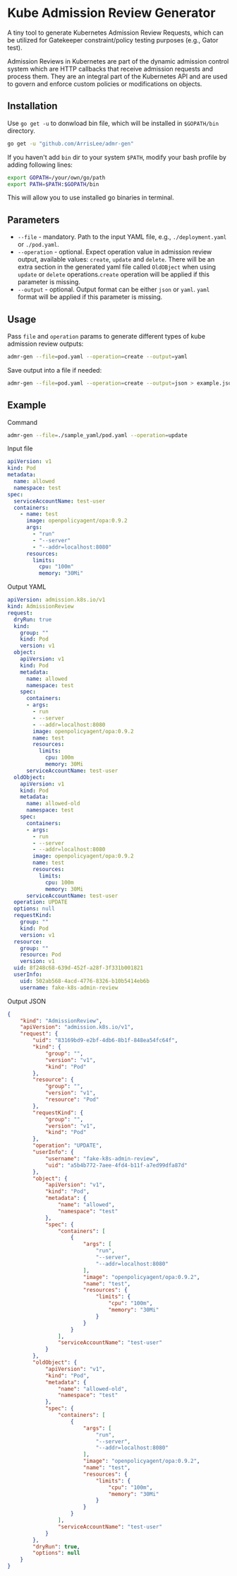 # Kube Admission Review Generator
A tiny tool to generate Kubernetes Admission Review Requests, which can be utilized for Gatekeeper constraint/policy testing purposes (e.g., Gator test).

Admission Reviews in Kubernetes are part of the dynamic admission control system which are HTTP callbacks that receive admission requests and process them. They are an integral part of the Kubernetes API and are used to govern and enforce custom policies or modifications on objects.

## Installation

Use `go get -u` to donwload bin file, which will be installed in `$GOPATH/bin` directory.

```sh
go get -u "github.com/ArrisLee/admr-gen"
```

If you haven't add `bin` dir to your system `$PATH`, modify your bash profile by adding following lines:

```sh
export GOPATH=/your/own/go/path
export PATH=$PATH:$GOPATH/bin

```
This will allow you to use installed go binaries in terminal.


## Parameters

- `--file` - mandatory. Path to the input YAML file, e.g., `./deployment.yaml` or `./pod.yaml`.
- `--operation` - optional. Expect operation value in admission review output, available values: `create`, `update` and `delete`. There will be an extra section in the generated yaml file called `OldOBject` when using `update` or `delete` operations.`create` operation will be applied if this parameter is missing.
- `--output` - optional. Output format can be either `json` or `yaml`. `yaml` format will be applied if this parameter is missing.


## Usage

Pass `file` and `operation` params to generate different types of kube admission review outputs:

```sh
admr-gen --file=pod.yaml --operation=create --output=yaml
```
Save output into a file if needed:

```sh
admr-gen --file=pod.yaml --operation=create --output=json > example.json
```


## Example

Command

```sh
admr-gen --file=./sample_yaml/pod.yaml --operation=update
```

Input file

```yaml
apiVersion: v1
kind: Pod
metadata:
  name: allowed
  namespace: test
spec:
  serviceAccountName: test-user
  containers:
    - name: test
      image: openpolicyagent/opa:0.9.2
      args:
        - "run"
        - "--server"
        - "--addr=localhost:8080"
      resources:
        limits:
          cpu: "100m"
          memory: "30Mi"
```

Output YAML

```yaml
apiVersion: admission.k8s.io/v1
kind: AdmissionReview
request:
  dryRun: true
  kind:
    group: ""
    kind: Pod
    version: v1
  object:
    apiVersion: v1
    kind: Pod
    metadata:
      name: allowed
      namespace: test
    spec:
      containers:
      - args:
        - run
        - --server
        - --addr=localhost:8080
        image: openpolicyagent/opa:0.9.2
        name: test
        resources:
          limits:
            cpu: 100m
            memory: 30Mi
      serviceAccountName: test-user
  oldObject:
    apiVersion: v1
    kind: Pod
    metadata:
      name: allowed-old
      namespace: test
    spec:
      containers:
      - args:
        - run
        - --server
        - --addr=localhost:8080
        image: openpolicyagent/opa:0.9.2
        name: test
        resources:
          limits:
            cpu: 100m
            memory: 30Mi
      serviceAccountName: test-user
  operation: UPDATE
  options: null
  requestKind:
    group: ""
    kind: Pod
    version: v1
  resource:
    group: ""
    resource: Pod
    version: v1
  uid: 8f248c68-639d-452f-a28f-3f331b001821
  userInfo:
    uid: 502ab568-4acd-4776-8326-b10b5414eb6b
    username: fake-k8s-admin-review
```

Output JSON

```json
{
    "kind": "AdmissionReview",
    "apiVersion": "admission.k8s.io/v1",
    "request": {
        "uid": "83169bd9-e2bf-4db6-8b1f-848ea54fc64f",
        "kind": {
            "group": "",
            "version": "v1",
            "kind": "Pod"
        },
        "resource": {
            "group": "",
            "version": "v1",
            "resource": "Pod"
        },
        "requestKind": {
            "group": "",
            "version": "v1",
            "kind": "Pod"
        },
        "operation": "UPDATE",
        "userInfo": {
            "username": "fake-k8s-admin-review",
            "uid": "a5b4b772-7aee-4fd4-b11f-a7ed99dfa87d"
        },
        "object": {
            "apiVersion": "v1",
            "kind": "Pod",
            "metadata": {
                "name": "allowed",
                "namespace": "test"
            },
            "spec": {
                "containers": [
                    {
                        "args": [
                            "run",
                            "--server",
                            "--addr=localhost:8080"
                        ],
                        "image": "openpolicyagent/opa:0.9.2",
                        "name": "test",
                        "resources": {
                            "limits": {
                                "cpu": "100m",
                                "memory": "30Mi"
                            }
                        }
                    }
                ],
                "serviceAccountName": "test-user"
            }
        },
        "oldObject": {
            "apiVersion": "v1",
            "kind": "Pod",
            "metadata": {
                "name": "allowed-old",
                "namespace": "test"
            },
            "spec": {
                "containers": [
                    {
                        "args": [
                            "run",
                            "--server",
                            "--addr=localhost:8080"
                        ],
                        "image": "openpolicyagent/opa:0.9.2",
                        "name": "test",
                        "resources": {
                            "limits": {
                                "cpu": "100m",
                                "memory": "30Mi"
                            }
                        }
                    }
                ],
                "serviceAccountName": "test-user"
            }
        },
        "dryRun": true,
        "options": null
    }
}
```